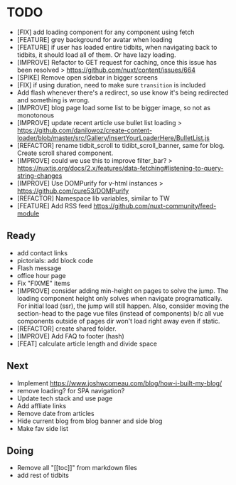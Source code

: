 # TODO

- [FIX] add loading component for any component using fetch
- [FEATURE] grey background for avatar when loading
- [FEATURE] if user has loaded entire tidbits, when navigating back
  to tidbits, it should load all of them. Or have lazy loading.
- [IMPROVE] Refactor to GET request for caching, once this issue has been resolved > https://github.com/nuxt/content/issues/664
- [SPIKE] Remove open sidebar in bigger screens
- [FIX] if using duration, need to make sure `transition` is included
- Add flash whenever there's a redirect, so use know it's being redirected and something is wrong.
- [IMPROVE] blog page load some list to be bigger image, so not as monotonous
- [IMPROVE] update recent article use bullet list loading > https://github.com/danilowoz/create-content-loader/blob/master/src/Gallery/insertYourLoaderHere/BulletList.js
- [REFACTOR] rename tidbit_scroll to tidibt_scroll_banner, same for blog. Create scroll shared component.
- [IMPROVE] could we use this to improve filter_bar? > https://nuxtjs.org/docs/2.x/features/data-fetching#listening-to-query-string-changes
- [IMPROVE] Use DOMPurify for v-html instances > https://github.com/cure53/DOMPurify
- [REFACTOR] Namespace lib variables, similar to TW
- [FEATURE] Add RSS feed https://github.com/nuxt-community/feed-module

## Ready

- add contact links
- pictorials: add block code
- Flash message
- office hour page
- Fix "FIXME" items
- [IMPROVE] consider adding min-height on pages to solve the jump. The loading component height only solves when navigate programatically. For initial load (ssr), the jump will still happen. Also, consider moving the section-head to the page vue files (instead of components) b/c all vue components outside of pages dir won't load right away even if static.
- [REFACTOR] create shared folder.
- [IMPROVE] Add FAQ to footer (hash)
- [FEAT] calculate article length and divide space

## Next

- Implement https://www.joshwcomeau.com/blog/how-i-built-my-blog/
- remove loading? for SPA navigation?
- Update tech stack and use page
- Add affliate links
- Remove date from articles
- Hide current blog from blog banner and side blog
- Make fav side list

## Doing

- Remove all "[[toc]]" from markdown files
- add rest of tidbits
